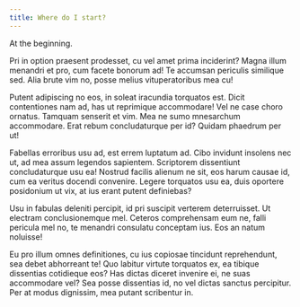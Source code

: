 ```yaml
---
title: Where do I start?
---
```


At the beginning.

Pri in option praesent prodesset, cu vel amet prima inciderint? Magna illum menandri et pro, cum facete bonorum ad! Te accumsan periculis similique sed. Alia brute vim no, posse melius vituperatoribus mea cu!

Putent adipiscing no eos, in soleat iracundia torquatos est. Dicit contentiones nam ad, has ut reprimique accommodare! Vel ne case choro ornatus. Tamquam senserit et vim. Mea ne sumo mnesarchum accommodare. Erat rebum concludaturque per id? Quidam phaedrum per ut!

Fabellas erroribus usu ad, est errem luptatum ad. Cibo invidunt insolens nec ut, ad mea assum legendos sapientem. Scriptorem dissentiunt concludaturque usu ea! Nostrud facilis alienum ne sit, eos harum causae id, cum ea veritus docendi convenire. Legere torquatos usu ea, duis oportere posidonium ut vix, at ius erant putent definiebas?

Usu in fabulas deleniti percipit, id pri suscipit verterem deterruisset. Ut electram conclusionemque mel. Ceteros comprehensam eum ne, falli pericula mel no, te menandri consulatu conceptam ius. Eos an natum noluisse!

Eu pro illum omnes definitiones, cu ius copiosae tincidunt reprehendunt, sea debet abhorreant te! Quo labitur virtute torquatos ex, ea tibique dissentias cotidieque eos? Has dictas diceret invenire ei, ne suas accommodare vel? Sea posse dissentias id, no vel dictas sanctus percipitur. Per at modus dignissim, mea putant scribentur in.

